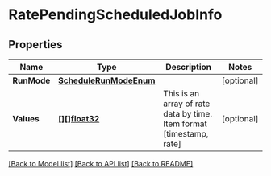 # RatePendingScheduledJobInfo

## Properties

Name | Type | Description | Notes
------------ | ------------- | ------------- | -------------
**RunMode** | [**ScheduleRunModeEnum**](ScheduleRunModeEnum.md) |  | [optional] 
**Values** | [**[][]float32**](array.md) | This is an array of rate data by time. Item format [timestamp, rate] | [optional] 

[[Back to Model list]](../README.md#documentation-for-models) [[Back to API list]](../README.md#documentation-for-api-endpoints) [[Back to README]](../README.md)


